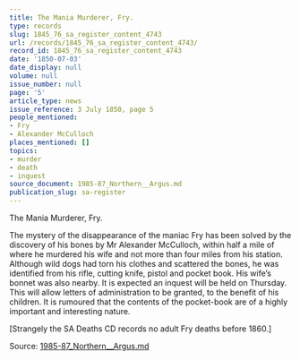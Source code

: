 ```yaml
---
title: The Mania Murderer, Fry.
type: records
slug: 1845_76_sa_register_content_4743
url: /records/1845_76_sa_register_content_4743/
record_id: 1845_76_sa_register_content_4743
date: '1850-07-03'
date_display: null
volume: null
issue_number: null
page: '5'
article_type: news
issue_reference: 3 July 1850, page 5
people_mentioned:
- Fry
- Alexander McCulloch
places_mentioned: []
topics:
- murder
- death
- inquest
source_document: 1985-87_Northern__Argus.md
publication_slug: sa-register
---
```


The Mania Murderer, Fry.

The mystery of the disappearance of the maniac Fry has been solved by the discovery of his bones by Mr Alexander McCulloch, within half a mile of where he murdered his wife and not more than four miles from his station.  Although wild dogs had torn his clothes and scattered the bones, he was identified from his rifle, cutting knife, pistol and pocket book.  His wife’s bonnet was also nearby.  It is expected an inquest will be held on Thursday.  This will allow letters of administration to be granted, to the benefit of his children.  It is rumoured that the contents of the pocket-book are of a highly important and interesting nature.

[Strangely the SA Deaths CD records no adult Fry deaths before 1860.]

Source: [1985-87_Northern__Argus.md](/downloads/markdown/1985-87_Northern__Argus.md)
